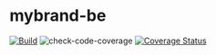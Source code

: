 # mybrand-be 

[![Build](https://github.com/cyusasnave/mybrand-be/actions/workflows/node.js.yml/badge.svg?branch=develop)](https://github.com/cyusasnave/mybrand-be/actions/workflows/node.js.yml)
![check-code-coverage](https://img.shields.io/badge/code--coverage-86.45%25-green)
[![Coverage Status](https://coveralls.io/repos/github/cyusasnave/mybrand-be/badge.svg?branch=develop)](https://coveralls.io/github/cyusasnave/mybrand-be?branch=develop)


